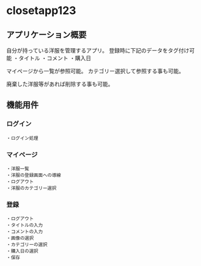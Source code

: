 # closetapp123

## アプリケーション概要
自分が持っている洋服を管理するアプリ。
登録時に下記のデータをタグ付け可能
・タイトル
・コメント
・購入日

マイページから一覧が参照可能。
カテゴリー選択して参照する事も可能。

廃棄した洋服等があれば削除する事も可能。

## 機能用件
### ログイン
    ・ログイン処理
### マイページ
    ・洋服一覧
    ・洋服の登録画面への導線
    ・ログアウト
    ・洋服のカテゴリー選択
### 登録
    ・ログアウト
    ・タイトルの入力
    ・コメントの入力
    ・画像の選択
    ・カテゴリーの選択
    ・購入日の選択
    ・保存